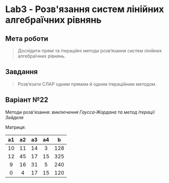 # Lab3 - Розв'язання систем лінійних алгебраїчних рівнянь

## Мета роботи
> Дослідити прямі та ітераційні методи розв’язання систем лінійних алгебраїчних рівнянь.

## Завдання
> Розв’язати СЛАР одним прямим й одним ітераційним методом.

## Варіант №22
Методи розв'язання: *виключення Гаусса-Жордана та метод ітерації Зейделя*

Матриця:  

|  a1  |  a2  |  a3  |  a4  | b    |  
|:----:|:----:|:----:|:----:|:----:|  
|  10  |  11  |  14  |   3  |  128 |  
|  12  |  45  |  17  |  15  |  325 |  
|   9  |  16  |  31  |   5  |  240 |  
|   0  |   4  |  17  |  15  |  120 |  